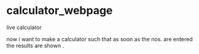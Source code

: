 # calculator_webpage
live calculator

now i want to make a calculator such that as soon as the nos. are entered the results are shown .
